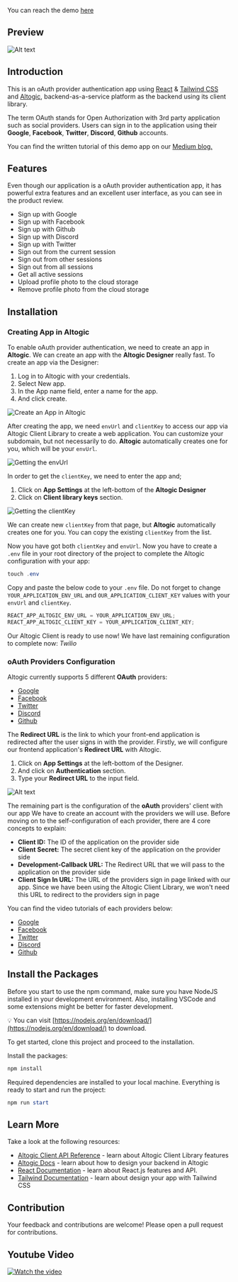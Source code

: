 You can reach the demo [here](https://altogic-react-oauth-provider-auth.vercel.app/)

## Preview

![Alt text](./src/images/product_review.png "Product Review")

## Introduction

This is an oAuth provider authentication app using [React](https://reactjs.org/) & [Tailwind CSS](https://tailwindcss.com/docs/guides/create-react-app) and [Altogic](https://www.altogic.com), backend-as-a-service platform as the backend using its client library.

The term OAuth stands for Open Authorization with 3rd party application such as social providers. Users can sign in to the application using their **Google**, **Facebook**, **Twitter**, **Discord**, **Github** accounts.

You can find the written tutorial of this demo app on our [Medium blog.](https://medium.com/altogic/how-to-build-oauth-provider-authentication-with-react-and-altogic-9282feed0c33)

## Features

Even though our application is a oAuth provider authentication app, it has powerful extra features and an excellent user interface, as you can see in the product review.

- Sign up with Google
- Sign up with Facebook
- Sign up with Github
- Sign up with Discord
- Sign up with Twitter
- Sign out from the current session
- Sign out from other sessions
- Sign out from all sessions
- Get all active sessions
- Upload profile photo to the cloud storage
- Remove profile photo from the cloud storage

## Installation

### Creating App in Altogic

To enable oAuth provider authentication, we need to create an app in **Altogic**.
We can create an app with the **Altogic Designer** really fast. To create an app via the Designer:

1. Log in to Altogic with your credentials.
2. Select New app.
3. In the App name field, enter a name for the app.
4. And click create.

![Create an App in Altogic](./src/images/altogic_setup1.png "Create App")

After creating the app, we need `envUrl` and `clientKey` to access our app via Altogic Client Library to create a web application. You can customize your subdomain, but not necessarily to do. **Altogic** automatically creates one for you, which will be your `envUrl`.

![Getting the envUrl](./src/images/altogic_setup2.png "Environment  Review")

In order to get the `clientKey`, we need to enter the app and;

1. Click on **App Settings** at the left-bottom of the **Altogic Designer**
2. Click on **Client library keys** section.

![Getting the clientKey](./src/images/altogic_setup3.png "Client Key")

We can create new `clientKey` from that page, but **Altogic** automatically creates one for you. You can copy the existing `clientKey` from the list.

Now you have got both `clientKey` and `envUrl`. Now you have to create a `.env` file in your root directory of the project to complete the Altogic configuration with your app:

```powershell
touch .env
```

Copy and paste the below code to your `.env` file. Do not forget to change `YOUR_APPLICATION_ENV_URL` and `OUR_APPLICATION_CLIENT_KEY` values with your `envUrl` and `clientKey`.

```javascript
REACT_APP_ALTOGIC_ENV_URL = YOUR_APPLICATION_ENV_URL;
REACT_APP_ALTOGIC_CLIENT_KEY = YOUR_APPLICATION_CLIENT_KEY;
```

Our Altogic Client is ready to use now! We have last remaining configuration to complete now: _Twilio_

### oAuth Providers Configuration

Altogic currently supports 5 different **OAuth** providers:

- [Google](https://console.developers.google.com/)
- [Facebook](https://developers.facebook.com/)
- [Twitter](https://dev.twitter.com/)
- [Discord](https://discord.com/developers/docs/topics/oauth2)
- [Github](https://docs.github.com/en/developers/apps/building-oauth-apps/creating-an-oauth-app)

The **Redirect URL** is the link to which your front-end application is redirected after the user signs in with the provider. Firstly, we will configure our frontend application's **Redirect URL** with Altogic.

1. Click on **App Settings** at the left-bottom of the Designer.
2. And click on **Authentication** section.
3. Type your **Redirect URL** to the input field.

![Alt text](./src/images/redirect_url.png "Redirect URL")

The remaining part is the configuration of the **oAuth** providers' client with our app We have to create an account with the providers we will use. Before moving on to the self-configuration of each provider, there are 4 core concepts to explain:

- **Client ID:** The ID of the application on the provider side
- **Client Secret:** The secret client key of the application on the provider side
- **Development-Callback URL:** The Redirect URL that we will pass to the application on the provider side
- **Client Sign In URL:** The URL of the providers sign in page linked with our app. Since we have been using the Altogic Client Library, we won't need this URL to redirect to the providers sign in page

You can find the video tutorials of each providers below:

- [Google](https://youtu.be/vfVKjtp7o8M)
- [Facebook](https://youtu.be/g84vwxsryZk)
- [Twitter](https://youtu.be/tk1cPCezgRw)
- [Discord](https://youtu.be/e1nFti5ATLs)
- [Github](https://youtu.be/qKfdaAur18g)

## Install the Packages

Before you start to use the npm command, make sure you have NodeJS installed in your development environment. Also, installing VSCode and some extensions might be better for faster development.

💡 You can visit [https://nodejs.org/en/download/](https://nodejs.org/en/download/) to download.

To get started, clone this project and proceed to the installation.

Install the packages:

```powershell
npm install
```

Required dependencies are installed to your local machine. Everything is ready to start and run the project:

```powershell
npm run start
```

## Learn More

Take a look at the following resources:

- [Altogic Client API Reference](https://clientapi.altogic.com/v1.2.2/modules.html) - learn about Altogic Client Library features
- [Altogic Docs](https://docs.altogic.com/) - learn about how to design your backend in Altogic
- [React Documentation](https://reactjs.org/docs/getting-started.html) - learn about React.js features and API.
- [Tailwind Documentation](https://tailwindcss.com/docs/installation) - learn about design your app with Tailwind CSS

## Contribution

Your feedback and contributions are welcome! Please open a pull request for contributions.

## Youtube Video

[![Watch the video](https://img.youtube.com/vi/tQJoT8bybMU/0.jpg)](https://youtu.be/tQJoT8bybMU)
